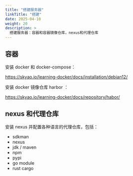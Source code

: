 ```yaml
---
title: "搭建服务器"
linkTitle: "搭建"
date: 2025-04-10
weight: 20
description: >
  搭建服务器：容器和容器镜像仓库，nexus和代理仓库
---
```


## 容器

安装 docker 和 docker-compose：

https://skyao.io/learning-docker/docs/installation/debian12/

安装 docker 镜像仓库 harbor ：

https://skyao.io/learning-docker/docs/repository/habor/

## nexus 和代理仓库

安装 nexus 并配置各种语言的代理仓库，包括：

- sdkman
- nexus
- jdk / maven
- npm
- pypi
- go module
- rust cargo





